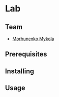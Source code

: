 # Lab #

## Team

 - [Morhunenko Mykola](https://github.com/Myralllka)

## Prerequisites

## Installing

## Usage
